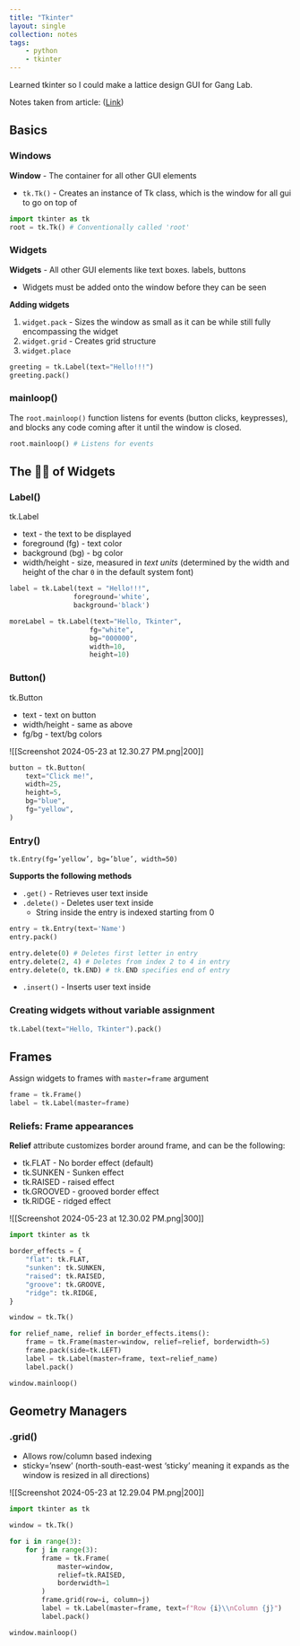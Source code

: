 ```yaml
---
title: "Tkinter"
layout: single
collection: notes
tags:
    - python
    - tkinter
---
```

Learned tkinter so I could make a lattice design GUI for Gang Lab.

Notes taken from article: ([Link](https://python-textbok.readthedocs.io/en/1.0/Introduction_to_GUI_Programming.html#putting-it-all-together))

## Basics
### Windows
**Window** - The container for all other GUI elements

- `tk.Tk()` - Creates an instance of Tk class, which is the window for all gui to go on top of

```python
import tkinter as tk
root = tk.Tk() # Conventionally called 'root'
```

### Widgets
**Widgets** - All other GUI elements like text boxes. labels, buttons
- Widgets must be added onto the window before they can be seen

**Adding widgets**
1. `widget.pack` - Sizes the window as small as it can be while still fully encompassing the widget
2. `widget.grid` - Creates grid structure
3. `widget.place`

```python
greeting = tk.Label(text="Hello!!!")
greeting.pack() 
```

### mainloop()
The `root.mainloop()` function listens for events (button clicks, keypresses), and blocks any code coming after it until the window is closed.

```python
root.mainloop() # Listens for events 
```

## The 🍞🧈 of Widgets 
### Label()
tk.Label
- text - the text to be displayed
- foreground (fg) - text color
- background (bg) - bg color
- width/height - size, measured in _text units_ (determined by the width and height of the char `0` in the default system font)

```python
label = tk.Label(text = "Hello!!!",
                foreground='white', 
                background='black')

moreLabel = tk.Label(text="Hello, Tkinter",
                    fg="white",
                    bg="000000",
                    width=10,
                    height=10)
```

### Button()
tk.Button
- text - text on button
- width/height - same as above
- fg/bg - text/bg colors

![[Screenshot 2024-05-23 at 12.30.27 PM.png|200]]

```python
button = tk.Button(
    text="Click me!",
    width=25,
    height=5,
    bg="blue",
    fg="yellow",
)
```

### Entry()

`tk.Entry(fg=’yellow’, bg=’blue’, width=50)`

**Supports the following methods**

- `.get()` - Retrieves user text inside
- `.delete()` - Deletes user text inside
    - String inside the entry is indexed starting from 0

```python
entry = tk.Entry(text='Name')
entry.pack()

entry.delete(0) # Deletes first letter in entry
entry.delete(2, 4) # Deletes from index 2 to 4 in entry
entry.delete(0, tk.END) # tk.END specifies end of entry
```

- `.insert()` - Inserts user text inside

### Creating widgets without variable assignment

```python
tk.Label(text="Hello, Tkinter").pack()
```

## Frames
Assign widgets to frames with `master=frame` argument

```python
frame = tk.Frame()
label = tk.Label(master=frame)
```

### Reliefs: Frame appearances
**Relief** attribute customizes border around frame, and can be the following:

- tk.FLAT - No border effect (default)
- tk.SUNKEN - Sunken effect
- tk.RAISED - raised effect
- tk.GROOVED - grooved border effect
- tk.RIDGE - ridged effect

![[Screenshot 2024-05-23 at 12.30.02 PM.png|300]]

```python
import tkinter as tk

border_effects = {
    "flat": tk.FLAT,
    "sunken": tk.SUNKEN,
    "raised": tk.RAISED,
    "groove": tk.GROOVE,
    "ridge": tk.RIDGE,
}

window = tk.Tk()

for relief_name, relief in border_effects.items():
    frame = tk.Frame(master=window, relief=relief, borderwidth=5)
    frame.pack(side=tk.LEFT)
    label = tk.Label(master=frame, text=relief_name)
    label.pack()

window.mainloop()
```

## Geometry Managers
### .grid()
- Allows row/column based indexing
- sticky=’nsew’ (north-south-east-west ‘sticky’ meaning it expands as the window is resized in all directions)

![[Screenshot 2024-05-23 at 12.29.04 PM.png|200]]

```python
import tkinter as tk

window = tk.Tk()

for i in range(3):
    for j in range(3):
        frame = tk.Frame(
            master=window,
            relief=tk.RAISED,
            borderwidth=1
        )
        frame.grid(row=i, column=j)
        label = tk.Label(master=frame, text=f"Row {i}\\nColumn {j}")
        label.pack()

window.mainloop()
```